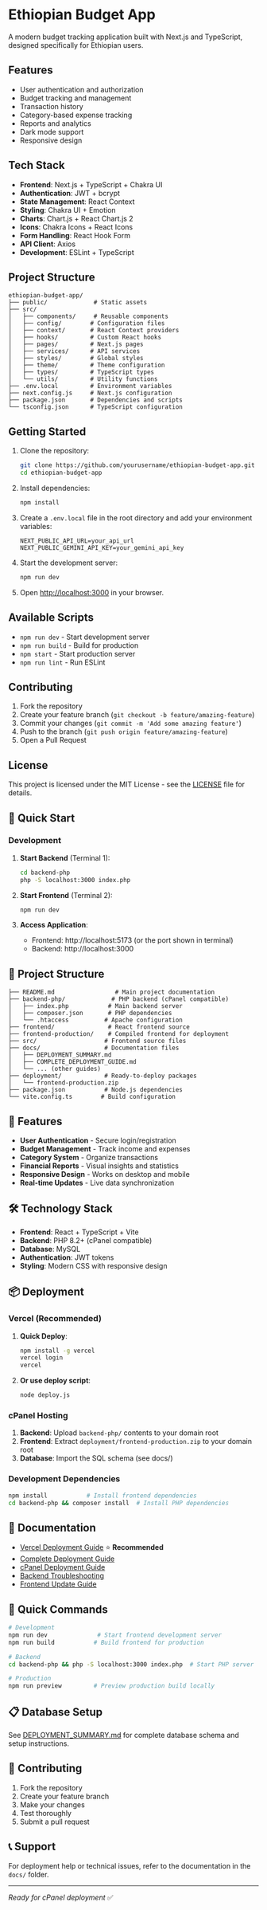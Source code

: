 # Ethiopian Budget App

A modern budget tracking application built with Next.js and TypeScript, designed specifically for Ethiopian users.

## Features

- User authentication and authorization
- Budget tracking and management
- Transaction history
- Category-based expense tracking
- Reports and analytics
- Dark mode support
- Responsive design

## Tech Stack

- **Frontend**: Next.js + TypeScript + Chakra UI
- **Authentication**: JWT + bcrypt
- **State Management**: React Context
- **Styling**: Chakra UI + Emotion
- **Charts**: Chart.js + React Chart.js 2
- **Icons**: Chakra Icons + React Icons
- **Form Handling**: React Hook Form
- **API Client**: Axios
- **Development**: ESLint + TypeScript

## Project Structure

```
ethiopian-budget-app/
├── public/             # Static assets
├── src/
│   ├── components/     # Reusable components
│   ├── config/        # Configuration files
│   ├── context/       # React Context providers
│   ├── hooks/         # Custom React hooks
│   ├── pages/         # Next.js pages
│   ├── services/      # API services
│   ├── styles/        # Global styles
│   ├── theme/         # Theme configuration
│   ├── types/         # TypeScript types
│   └── utils/         # Utility functions
├── .env.local         # Environment variables
├── next.config.js     # Next.js configuration
├── package.json       # Dependencies and scripts
└── tsconfig.json      # TypeScript configuration
```

## Getting Started

1. Clone the repository:
   ```bash
   git clone https://github.com/yourusername/ethiopian-budget-app.git
   cd ethiopian-budget-app
   ```

2. Install dependencies:
   ```bash
   npm install
   ```

3. Create a `.env.local` file in the root directory and add your environment variables:
   ```
   NEXT_PUBLIC_API_URL=your_api_url
   NEXT_PUBLIC_GEMINI_API_KEY=your_gemini_api_key
   ```

4. Start the development server:
   ```bash
   npm run dev
   ```

5. Open [http://localhost:3000](http://localhost:3000) in your browser.

## Available Scripts

- `npm run dev` - Start development server
- `npm run build` - Build for production
- `npm start` - Start production server
- `npm run lint` - Run ESLint

## Contributing

1. Fork the repository
2. Create your feature branch (`git checkout -b feature/amazing-feature`)
3. Commit your changes (`git commit -m 'Add some amazing feature'`)
4. Push to the branch (`git push origin feature/amazing-feature`)
5. Open a Pull Request

## License

This project is licensed under the MIT License - see the [LICENSE](LICENSE) file for details.

## 🚀 Quick Start

### Development

1. **Start Backend** (Terminal 1):
   ```bash
   cd backend-php
   php -S localhost:3000 index.php
   ```

2. **Start Frontend** (Terminal 2):
   ```bash
   npm run dev
   ```

3. **Access Application**:
   - Frontend: http://localhost:5173 (or the port shown in terminal)
   - Backend: http://localhost:3000

## 📁 Project Structure

```
├── README.md                 # Main project documentation
├── backend-php/             # PHP backend (cPanel compatible)
│   ├── index.php           # Main backend server
│   ├── composer.json       # PHP dependencies
│   └── .htaccess          # Apache configuration
├── frontend/               # React frontend source
├── frontend-production/    # Compiled frontend for deployment
├── src/                   # Frontend source files
├── docs/                  # Documentation files
│   ├── DEPLOYMENT_SUMMARY.md
│   ├── COMPLETE_DEPLOYMENT_GUIDE.md
│   └── ... (other guides)
├── deployment/            # Ready-to-deploy packages
│   └── frontend-production.zip
├── package.json           # Node.js dependencies
└── vite.config.ts        # Build configuration
```

## 🌟 Features

- **User Authentication** - Secure login/registration
- **Budget Management** - Track income and expenses
- **Category System** - Organize transactions
- **Financial Reports** - Visual insights and statistics
- **Responsive Design** - Works on desktop and mobile
- **Real-time Updates** - Live data synchronization

## 🛠 Technology Stack

- **Frontend**: React + TypeScript + Vite
- **Backend**: PHP 8.2+ (cPanel compatible)
- **Database**: MySQL
- **Authentication**: JWT tokens
- **Styling**: Modern CSS with responsive design

## 📦 Deployment

### Vercel (Recommended)

1. **Quick Deploy**:
   ```bash
   npm install -g vercel
   vercel login
   vercel
   ```

2. **Or use deploy script**:
   ```bash
   node deploy.js
   ```

### cPanel Hosting

1. **Backend**: Upload `backend-php/` contents to your domain root
2. **Frontend**: Extract `deployment/frontend-production.zip` to your domain root
3. **Database**: Import the SQL schema (see docs/)

### Development Dependencies

```bash
npm install           # Install frontend dependencies
cd backend-php && composer install  # Install PHP dependencies
```

## 📖 Documentation

- [Vercel Deployment Guide](docs/VERCEL_DEPLOYMENT_GUIDE.md) ⭐ **Recommended**
- [Complete Deployment Guide](docs/COMPLETE_DEPLOYMENT_GUIDE.md)
- [cPanel Deployment Guide](docs/CPANEL_DEPLOYMENT_GUIDE.md)
- [Backend Troubleshooting](docs/BACKEND_TROUBLESHOOTING.md)
- [Frontend Update Guide](docs/FRONTEND_UPDATE_GUIDE.md)

## 🎯 Quick Commands

```bash
# Development
npm run dev              # Start frontend development server
npm run build           # Build frontend for production

# Backend
cd backend-php && php -S localhost:3000 index.php  # Start PHP server

# Production
npm run preview         # Preview production build locally
```

## 📋 Database Setup

See [DEPLOYMENT_SUMMARY.md](docs/DEPLOYMENT_SUMMARY.md) for complete database schema and setup instructions.

## 🤝 Contributing

1. Fork the repository
2. Create your feature branch
3. Make your changes
4. Test thoroughly
5. Submit a pull request

## 📞 Support

For deployment help or technical issues, refer to the documentation in the `docs/` folder.

---

*Ready for cPanel deployment* ✅ 